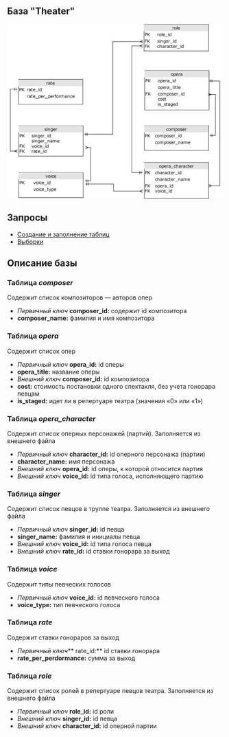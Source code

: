 ## База "Theater"

![diagram](Theater.drawio.svg)<br>
## Запросы
*   [Создание и заполнение таблиц](create.md)
*   [Выборки](select.md)

##   Описание базы
### Таблица *composer*<br>
Содержит список композиторов — авторов опер<br>
*   *Первичный ключ* **composer_id:** содержит id композитора
*   **composer_name:** фамилия и имя композитора

### Таблица *opera*<br>
Содержит список опер<br>
*   *Первичный ключ* **opera_id:** id оперы
*   **opera_title:** название оперы
*   *Внешний ключ* **composer_id:** id композитора
*   **cost:** стоимость постановки одного спектакля, без учета гонорара певцам
*   **is_staged:** идет ли в репертуаре театра (значения «0» или «1»)

### Таблица *opera_character*<br>
Содержит список оперных персонажей (партий). Заполняется из внешнего файла
*   *Первичный ключ* **character_id:** id оперного персонажа (партии)
*   **character_name:** имя персонажа
*   *Внешний ключ* **opera_id:** id оперы, к которой относится партия
*   *Внешний ключ* **voice_id:** id типа голоса, исполняющего партию

### Таблица *singer*<br>
Содержит список певцов в труппе театра. Заполняется из внешнего файла
*   *Первичный ключ* **singer_id:** id певца
*   **singer_name:** фамилия и инициалы певца
*   *Внешний ключ* **voice_id:** id типа голоса певца
*   *Внешний ключ* **rate_id:** id ставки гонорара за выход

### Таблица *voice*<br>
Содержит типы певческих голосов
*   *Первичный ключ* **voice_id:** id певческого голоса
*   **voice_type:** тип певческого голоса

### Таблица *rate*<br>
Содержит ставки гонораров за выход
*   *Первичный ключ*** rate_id:** id ставки гонорара
*   **rate_per_perdormance:** сумма за выход

### Таблица *role*<br>
Содержит список ролей в репертуаре певцов театра. Заполняется из внешнего файла
*   *Первичный ключ* **role_id:** id роли
*   *Внешний ключ* **singer_id:** id певца
*   *Внешний ключ* **character_id:** id оперной партии 

